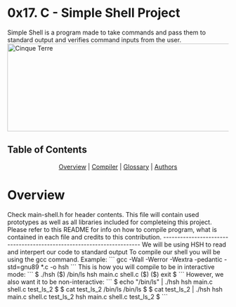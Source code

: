 <p align="center">
<h1>0x17. C - Simple Shell Project</h1>
Simple Shell is a program made to take commands and pass them to standard output and verifies command inputs from the user.

<div class="gallery">
  <a target="_blank" href="https://miro.medium.com/max/3200/0*-OOMpchdZWQZr4zw">
    <img src="https://miro.medium.com/max/3200/0*-OOMpchdZWQZr4zw" alt="Cinque Terre" width="700" height="200">
  </a>
  
</div>

<h2>Table of Contents</h2>
<p align="center">
<a href="#overview">Overview</a> | <a href="#compiler">Compiler</a> | <a href="#glossary">Glossary</a> | <a href="#authors">Authors</a>
</p>
<h1>Overview</h1>
Check main-shell.h for header contents.
This file will contain used prototypes as well as all libraries included for completeing this project. Please refer to this README for info on how to compile program, what is contained in each file and credits to this contribution.
----------------------------------------------------------------------
We will be using HSH to read and interpert our code to standard output
To compile our shell you will be using the gcc command.
Example:
```
gcc -Wall -Werror -Wextra -pedantic -std=gnu89 *.c -o hsh
```
This is how you will compile to be in interactive mode:
```
$ ./hsh
($) /bin/ls
hsh main.c shell.c
($)
($) exit
$
```
However, we also want it to be non-interactive:
```
$ echo "/bin/ls" | ./hsh
hsh main.c shell.c test_ls_2
$
$ cat test_ls_2
/bin/ls
/bin/ls
$
$ cat test_ls_2 | ./hsh
hsh main.c shell.c test_ls_2
hsh main.c shell.c test_ls_2
$
```
